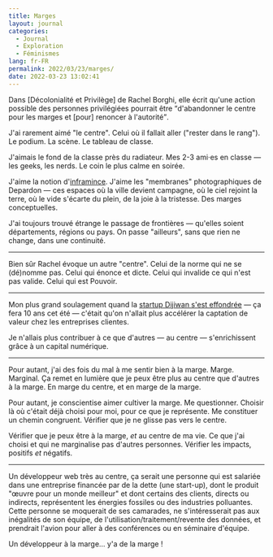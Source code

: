 ```yaml
---
title: Marges
layout: journal
categories:
  - Journal
  - Exploration
  - Féminismes
lang: fr-FR
permalink: 2022/03/23/marges/
date: 2022-03-23 13:02:41
---
```


Dans [Décolonialité et Privilège] de Rachel Borghi, elle écrit qu'une action possible des personnes privilégiées pourrait être <q>d'abandonner le centre pour les marges et [pour] renoncer à l'autorité</q>.

J'ai rarement aimé "le centre". Celui où il fallait aller ("rester dans le rang"). Le podium. La scène. Le tableau de classe.

J'aimais le fond de la classe près du radiateur. Mes 2-3 ami·es en classe — les geeks, les nerds. Le coin le plus calme en soirée.

J'aime la notion d'[inframince](https://fr.wiktionary.org/wiki/inframince). J'aime les "membranes" photographiques de Depardon — ces espaces où la ville devient campagne, où le ciel rejoint la terre, où le vide s'écarte du plein, de la joie à la tristesse. Des marges conceptuelles.

J'ai toujours trouvé étrange le passage de frontières — qu'elles soient départements, régions ou pays. On passe "ailleurs", sans que rien ne change, dans une continuité.

---

Bien sûr Rachel évoque un autre "centre". Celui de la norme qui ne se (dé)nomme pas. Celui qui énonce et dicte. Celui qui invalide ce qui n'est pas valide. Celui qui est Pouvoir.

---

Mon plus grand soulagement quand la [startup Dijiwan s'est effondrée](https://www.youtube.com/watch?v=NVpH1w_aSUk) — ça fera 10 ans cet été — c'était qu'on n'allait plus accélérer la captation de valeur chez les entreprises clientes.

Je n'allais plus contribuer à ce que d'autres — au centre — s'enrichissent grâce à un capital numérique.

---

Pour autant, j'ai des fois du mal à me sentir bien à la marge. Marge. Marginal. Ça remet en lumière que je peux être plus au centre que d'autres à la marge. En marge du centre, et en marge de la marge.

Pour autant, je conscientise aimer cultiver la marge. Me questionner. Choisir là où c'était déjà choisi pour moi, pour ce que je représente. Me constituer un chemin congruent. Vérifier que je ne glisse pas vers le centre.

Vérifier que je peux être à la marge, _et_ au centre de ma vie. Ce que j'ai choisi et qui ne marginalise pas d'autres personnes. Vérifier les impacts, positifs _et_ négatifs.

---

Un développeur web très au centre, ça serait une personne qui est salariée dans une entreprise financée par de la dette (une start-up), dont le produit "œuvre pour un monde meilleur" et dont certains des clients, directs ou indirects, représentent les énergies fossiles ou des industries polluantes. Cette personne se moquerait de ses camarades, ne s'intéresserait pas aux inégalités de son équipe, de l'utilisation/traitement/revente des données, et prendrait l'avion pour aller à des conférences ou en séminaire d'équipe.

Un développeur à la marge… y'a de la marge !